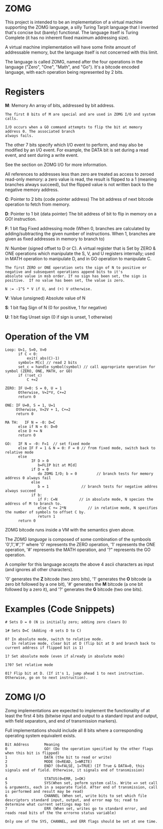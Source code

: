 # ZOMG
This project is intended to be an implementation of a virtual machine supporting the ZOMG language, a silly Turing Tarpit language that I invented that's concise but
(barely) functional. The language itself is Turing Complete (it has no inherent fixed maximum addressing size). 

A virtual machine implementation will have some finite amount of addressable memory, but the language itself is not concerned with this limit.

The language is called ZOMG, named after the four operations in the language ("Zero", "One", "Math", and "Go"). It's a bitcode encoded language,
with each operation being represented by 2 bits. 

# Registers
 **M**: Memory An array of bits, addressed by bit address.
 
    The first 8 bits of M are special and are used in ZOMG I/O and system calls. 

    I/O occurs when a GO command attempts to flip the bit at memory address 0. The associated branch
    always fails. 

   The other 7 bits specify which I/O event to perform, and may also be modified by an I/O event. 
   For example, the DATA bit is set during a read event, and sent during a write event. 
   
   See the section on ZOMG I/O for more information.

   All references to addresses less than zero are treated as access to zeroed read-only memory: a zero value is read, 
   the result is flipped to a 1 (meaning branches always succeed), but the flipped value is not written back to the negative memory address.
     
 **C**: Pointer to 2 bits (code pointer address) The bit address of next bitcode operation to fetch from memory.
 
 **D**: Pointer to 1 bit  (data pointer) The bit address of bit to flip in memory on a GO! instruction.

  
 **F**: 1 bit flag Fixed addressing mode (When 0, branches are calculated by adding/subtracting the given number of instructions. When 1, 
      branches are given as fixed addresses in memory to branch to)
       
 *N*: Number (signed offset to D or C). A virtual register that is Set by ZERO & ONE operations which manipulate the
      S, V, and U registers internally; used in MATH operation to manipulate D, and in GO operation to manipulate C. 

    The first ZERO or ONE operation sets the sign of N to positive or negative and subsequent operations append bits to it's 
    absolute value in msb order. If no sign has been set, the sign is positive.  If no value has been set, the value is zero. 

    N := -1^S * V if U, and (+) V otherwise.

 **V**:  Value (unsigned) Absolute value of N

 **S**: 1 bit flag Sign of N (0 for positive, 1 for negative)
 
 **U**: 1 bit flag Unset sign (0 if sign is unset, 1 otherwise)  

# **Operation of the VM**


```
Loop: U=1, S=0, V=0 
      if C < 0:
          exit( abs(C)-1)
      symbol= M[c] // read 2 bits
      set_c = handle symbol(symbol) // call appropriate operation for symbol (ZERO, ONE, MATH, or GO)
      if (!set_c)
          C +=2
      
ZERO: IF U=0: S = 0, U = 1 
      Otherwise, V=2*V, C+=2 
      return 0

ONE: IF U=0, S = 1, U=1
     Otherwise, V=2V + 1, C+=2
     return 0

MA TH:   IF N = -0: D=C
      else if N = 0: D=0
      else D += N
      return 0

GO:   IF N = -0: F=1  // set fixed mode
      else IF F = 1 & N = 0: F = 0 // from fixed mode, switch back to relative mode 
      else 
            IF D > 0 
               b=FLIP bit at M[d] 
            if D = 0
               do ZOMG I/O; b = 0         // branch tests for memory address 0 always fail 
            else
               b = 1			   // branch tests for negative addres always succeed
            if b:
               if F: C=N		  // in absolute mode, N species the address of M to branch to.
               else C += 2*N		  // in relative mode, N specifies the number of symbols to offset C by. 
               return 1 
      return 0
```

ZOMG bitcode runs inside a VM with the semantics given above.

The *ZOMG language* is composed of some combination of the symbools '0',1','#','?' where '0' represents the ZERO operation, 
'1' represents the ONE operation, '#' represents the MATH operation, and '?" represents the GO operation.

A compiler for this language accepts the above 4 ascii characters as input (and ignores all other characters).

'0' generates the **Z** bitcode (two zero bits), '1' generates the **O** bitcode (a zero bit followed by a one bit),
'#' generates the **M** bitcode (a one bit followed by a zero it), and '?' generates the **G** bitcode (two one bits).

# Examples (Code Snippets)

```
# Sets D = 0 (N is initially zero; adding zero clears D)
```

```
1# Sets D=C (Adding -0 sets D to C)
```

```
0? In absolute mode, switch to relative mode.
   In relative mode, clear bit at D (flip bit at D and branch back to current address if flipped bit is 1)
```

```
1? Set absolute mode (even if already in absolute mode)
```

```
1?0? Set relative mode
```

``` 
01? Flip bit at D. (If it's 1, jump ahead 1 to next instruction. Otherwise, go on to next instruction).
```

# ZOMG I/O

Zomg implementations are expected to implement the functionality of at least the first 4 bits (bitwise input and output to a standard input and output, with field separators, and end of transmission markers). 

Full implementations should include all 8 bits where a corresponding operating system equivalent exists.

```
Bit Address       Meaning
0                 GO! (Do the operation specified by the other flags when this bit is flipped)
1                 DATA (the bit to read or write)
2                 MODE (0=READ, 1=WRITE)
3                 END? (0=FALSE, 1=TRUE) (If True & DATA=0, this signals end of field. Otherwise, it signals end of transmission)

4                 STATUS(0=ERR, 1=OK)
5                 SYS(When set, peform system calls. Write => set call & arguments, each in a separate field. After end of transmission, call is performed and result may be read)
6                 CHANNEL (When set, write bits to set which file descriptors standard input, output, and error map to; read to determine what current settings map to)
7                 ERR (When set, writes go to standard error, and reads read bits of the the errorno status variable)

Only one of the SYS, CHANNEL, and ERR flags should be set at one time.
```

